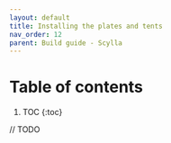 ```yaml
---
layout: default
title: Installing the plates and tents
nav_order: 12
parent: Build guide - Scylla
---
```


# Table of contents

1. TOC
{:toc}

// TODO